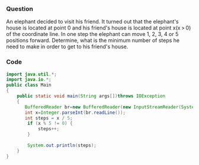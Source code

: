### Question 
An elephant decided to visit his friend. It turned out that the elephant's house is located at point 0 and his friend's house is located at point x(x > 0) of the coordinate line. In one step the elephant can move 1, 2, 3, 4 or 5 positions forward. Determine, what is the minimum number of steps he need to make in order to get to his friend's house.

### Code
```java
import java.util.*;
import java.io.*;
public class Main
{
    public static void main(String args[])throws IOException
    {
       BufferedReader br=new BufferedReader(new InputStreamReader(System.in));
       int x=Integer.parseInt(br.readLine());
       int steps = x / 5;
        if (x % 5 != 0) {
            steps++;
        }
 
        System.out.println(steps);
    }
}
